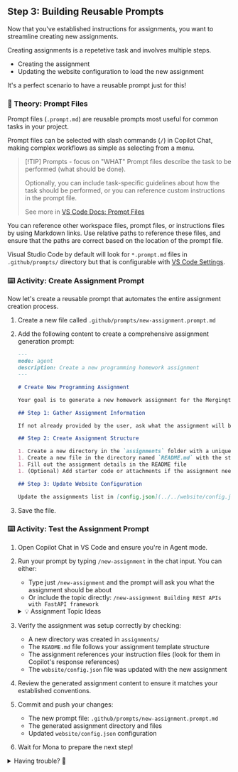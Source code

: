 ## Step 3: Building Reusable Prompts

Now that you've established instructions for assignments, you want to streamline creating new assignments.

Creating assignments is a repetetive task and involves multiple steps.

- Creating the assignment
- Updating the website configuration to load the new assignment

It's a perfect scenario to have a reusable prompt just for this!

### 📖 Theory: Prompt Files

Prompt files (`.prompt.md`) are reusable prompts most useful for common tasks in your project.

Prompt files can be selected with slash commands (`/`) in Copilot Chat, making complex workflows as simple as selecting from a menu.

> [!TIP] Prompts - focus on "WHAT"
> Prompt files describe the task to be performed (what should be done).
>
> Optionally, you can include task-specific guidelines about how the task should be performed, or you can reference custom instructions in the prompt file.
>
> See more in [VS Code Docs: Prompt Files](https://code.visualstudio.com/docs/copilot/copilot-customization#_prompt-files-experimental)

You can reference other workspace files, prompt files, or instructions files by using Markdown links. Use relative paths to reference these files, and ensure that the paths are correct based on the location of the prompt file.

Visual Studio Code by default will look for `*.prompt.md` files in `.github/prompts/` directory but that is configurable with [VS Code Settings](vscode://settings/chat.promptFilesLocations).

### ⌨️ Activity: Create Assignment Prompt

Now let's create a reusable prompt that automates the entire assignment creation process.

1. Create a new file called `.github/prompts/new-assignment.prompt.md`

1. Add the following content to create a comprehensive assignment generation prompt:

   ```markdown
   ---
   mode: agent
   description: Create a new programming homework assignment
   ---

   # Create New Programming Assignment

   Your goal is to generate a new homework assignment for the Mergington High School students.

   ## Step 1: Gather Assignment Information

   If not already provided by the user, ask what the assignment will be about.

   ## Step 2: Create Assignment Structure

   1. Create a new directory in the `assignments` folder with a unique name based on the assignment topic
   1. Create a new file in the directory named `README.md` with the structure from the [assignment-template.md](../../templates/assignment-template.md) file
   1. Fill out the assignment details in the README file
   1. (Optional) Add starter code or attachments if the assignment needs them - add these files to the same assignment folder

   ## Step 3: Update Website Configuration

   Update the assignments list in [config.json](../../website/config.json) website configuration file to include the new assignment. For the dueDate field, use the current date plus 7 days unless specified otherwise.
   ```

1. Save the file.

### ⌨️ Activity: Test the Assignment Prompt

1. Open Copilot Chat in VS Code and ensure you're in Agent mode.

1. Run your prompt by typing `/new-assignment` in the chat input. You can either:

   - Type just `/new-assignment` and the prompt will ask you what the assignment should be about
   - Or include the topic directly: `/new-assignment Building REST APIs with FastAPI framework`


   <details>
   <summary>💡 Assignment Topic Ideas</summary>

   ```text
   Python Text Processing - working with strings, file I/O, and text manipulation
   ```

   ```text
   Data Structures in Python - lists, dictionaries, sets, and tuples
   ```
   
   ```text
   Python Data Visualization - using matplotlib or plotly for charts and graphs
   ```

   ```text
   Building REST APIs with FastAPI framework
   ```

   ```text
   Statistics with Python - data analysis and statistical calculations using pandas and numpy
   ```

   </details>

1. Verify the assignment was setup correctly by checking:

   - A new directory was created in `assignments/`
   - The `README.md` file follows your assignment template structure
   - The assignment references your instruction files (look for them in Copilot's response references)
   - The `website/config.json` file was updated with the new assignment

1. Review the generated assignment content to ensure it matches your established conventions.

1. Commit and push your changes:

   - The new prompt file: `.github/prompts/new-assignment.prompt.md`
   - The generated assignment directory and files
   - Updated `website/config.json` configuration

1. Wait for Mona to prepare the next step!

<details>
<summary>Having trouble? 🤷</summary><br/>

- Make sure the prompt file is in `.github/prompts/` directory with the `.prompt.md` extension

</details>
